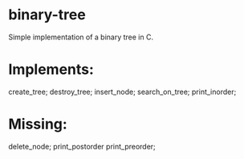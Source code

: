 # binary-tree
Simple implementation of a binary tree in C.

# Implements:
create_tree;
destroy_tree;
insert_node;
search_on_tree;
print_inorder;

# Missing:
delete_node;
print_postorder
print_preorder;
